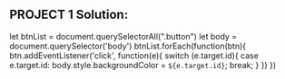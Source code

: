 ## PROJECT 1 Solution:
let btnList = document.querySelectorAll(".button")
let body = document.querySelector('body')
btnList.forEach(function(btn){
   btn.addEventListener('click', function(e){
     switch (e.target.id){
     case e.target.id:
     body.style.backgroundColor = `${e.target.id}`;
     break;
     }
   })
})